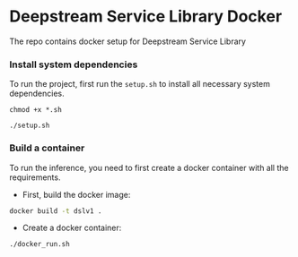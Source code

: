# Deepstream Service Library Docker
The repo contains  docker setup for Deepstream Service Library 


### Install system dependencies
To run the project, first run the `setup.sh` to install all necessary system dependencies. 
~~~
chmod +x *.sh
~~~
~~~
./setup.sh
~~~
 
### Build a container
To run the inference, you need to first create a docker container with all the requirements. 
- First, build the docker image: 
```bash
docker build -t dslv1 . 
```
- Create a docker container:
~~~
./docker_run.sh
~~~